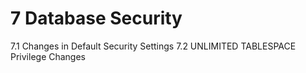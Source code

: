 # 7 Database Security
7.1 Changes in Default Security Settings
7.2 UNLIMITED TABLESPACE Privilege Changes